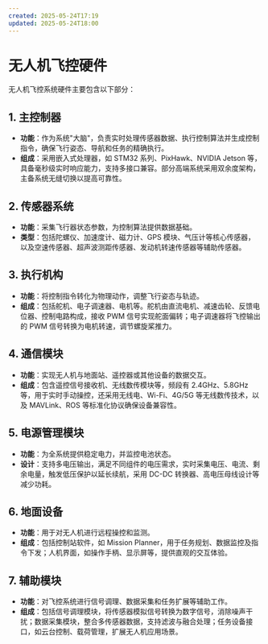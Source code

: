 ```yaml
---
created: 2025-05-24T17:19
updated: 2025-05-24T18:00
---
```

# 无人机飞控硬件

无人机飞控系统硬件主要包含以下部分：

## 1. 主控制器
- **功能**：作为系统"大脑"，负责实时处理传感器数据、执行控制算法并生成控制指令，确保飞行姿态、导航和任务的精确执行。
- **组成**：采用嵌入式处理器，如 STM32 系列、PixHawk、NVIDIA Jetson 等，具备毫秒级实时响应能力，支持多接口兼容。部分高端系统采用双余度架构，主备系统无缝切换以提高可靠性。

## 2. 传感器系统
- **功能**：采集飞行器状态参数，为控制算法提供数据基础。
- **类型**：包括陀螺仪、加速度计、磁力计、GPS 模块、气压计等核心传感器，以及空速传感器、超声波测距传感器、发动机转速传感器等辅助传感器。

## 3. 执行机构
- **功能**：将控制指令转化为物理动作，调整飞行姿态与轨迹。
- **组成**：包括舵机、电子调速器、电机等。舵机由直流电机、减速齿轮、反馈电位器、控制电路构成，接收 PWM 信号实现舵面偏转；电子调速器将飞控输出的 PWM 信号转换为电机转速，调节螺旋桨推力。

## 4. 通信模块
- **功能**：实现无人机与地面站、遥控器或其他设备的数据交互。
- **组成**：包含遥控信号接收机、无线数传模块等，频段有 2.4GHz、5.8GHz 等，用于实时手动操控，还采用无线电、Wi-Fi、4G/5G 等无线数传技术，以及 MAVLink、ROS 等标准化协议确保设备兼容性。

## 5. 电源管理模块
- **功能**：为全系统提供稳定电力，并监控电池状态。
- **设计**：支持多电压输出，满足不同组件的电压需求，实时采集电压、电流、剩余电量，触发低压保护以延长续航，采用 DC-DC 转换器、高电压母线设计等减少功耗。

## 6. 地面设备
- **功能**：用于对无人机进行远程操控和监测。
- **组成**：包括控制站软件，如 Mission Planner，用于任务规划、数据监控及指令下发；人机界面，如操作手柄、显示屏等，提供直观的交互体验。

## 7. 辅助模块
- **功能**：对飞控系统进行信号调理、数据采集和任务扩展等辅助工作。
- **组成**：包括信号调理模块，将传感器模拟信号转换为数字信号，消除噪声干扰；数据采集模块，整合多传感器数据，支持滤波与融合处理；任务设备接口，如云台控制、载荷管理，扩展无人机应用场景。